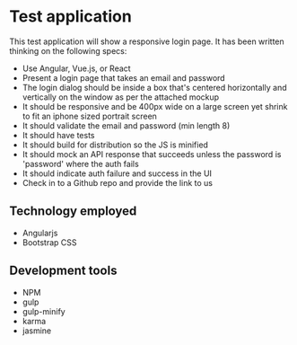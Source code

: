 # Test application

This test application will show a responsive login page. It has been written thinking on the following specs:

* Use Angular, Vue.js, or React
* Present a login page that takes an email and password
* The login dialog should be inside a box that's centered horizontally and vertically on the window as per the attached mockup
* It should be responsive and be 400px wide on a large screen yet shrink to fit an iphone sized portrait screen
* It should validate the email and password (min length 8)
* It should have tests
* It should build for distribution so the JS is minified
* It should mock an API response that succeeds unless the password is 'password' where the auth fails
* It should indicate auth failure and success in the UI
* Check in to a Github repo and provide the link to us

## Technology employed

* Angularjs
* Bootstrap CSS

## Development tools

* NPM
* gulp
* gulp-minify
* karma
* jasmine
